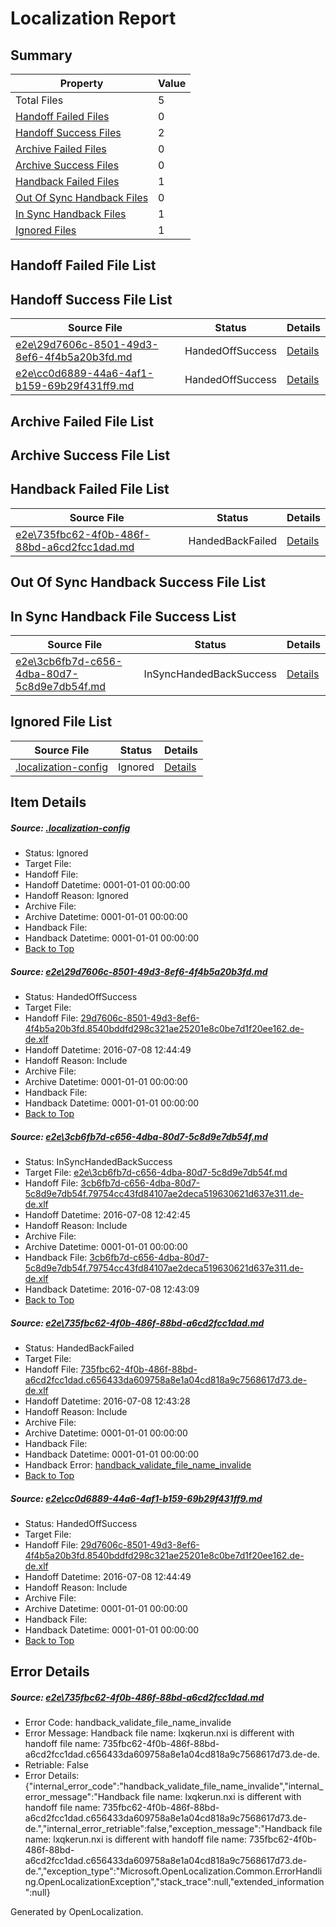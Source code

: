 # <a name='report-top'></a> Localization Report

## Summary
 Property | Value 
 -------- | ----- 
 Total Files | 5
[ Handoff Failed Files ](#handoff-failed-list)| 0
[ Handoff Success Files ](#handoff-success-list)| 2
[ Archive Failed Files ](#archive-failed-list)| 0
[ Archive Success Files ](#archive-success-list)| 0
[ Handback Failed Files ](#handback-failed-list)| 1
[ Out Of Sync Handback Files ](#outofsync-handback-success-list)| 0
[ In Sync Handback Files ](#insync-handback-success-list)| 1
[ Ignored Files ](#ignored-list)| 1

## <a name='handoff-failed-list'></a> Handoff Failed File List

## <a name='handoff-success-list'></a> Handoff Success File List
 Source File | Status | Details 
 ----------- | ------ | ------- 
 [e2e\29d7606c-8501-49d3-8ef6-4f4b5a20b3fd.md](https://github.com/OpenLocalizationTestOrg/oltest/blob/2c88ce14a8d46d6e41489095ae56f186588e8de2/e2e/29d7606c-8501-49d3-8ef6-4f4b5a20b3fd.md) | HandedOffSuccess | [Details](#17e7c32a4569e4d3feb74b0433d4deeda59249b11)
 [e2e\cc0d6889-44a6-4af1-b159-69b29f431ff9.md](https://github.com/OpenLocalizationTestOrg/oltest/blob/2c88ce14a8d46d6e41489095ae56f186588e8de2/e2e/cc0d6889-44a6-4af1-b159-69b29f431ff9.md) | HandedOffSuccess | [Details](#17e7c32a4569e4d3feb74b0433d4deeda59249b14)

## <a name='archive-failed-list'></a> Archive Failed File List

## <a name='archive-success-list'></a> Archive Success File List

## <a name='handback-failed-list'></a> Handback Failed File List
 Source File | Status | Details 
 ----------- | ------ | ------- 
 [e2e\735fbc62-4f0b-486f-88bd-a6cd2fcc1dad.md](https://github.com/OpenLocalizationTestOrg/oltest/blob/824c63366d9680a825dd7adfef87b9484d76aefa/e2e/735fbc62-4f0b-486f-88bd-a6cd2fcc1dad.md) | HandedBackFailed | [Details](#823bdd236b5ecfd49a44f147db11ee63c41430bb3)

## <a name='outofsync-handback-success-list'></a> Out Of Sync Handback Success File List

## <a name='insync-handback-success-list'></a> In Sync Handback File Success List
 Source File | Status | Details 
 ----------- | ------ | ------- 
 [e2e\3cb6fb7d-c656-4dba-80d7-5c8d9e7db54f.md](https://github.com/OpenLocalizationTestOrg/oltest/blob/0c33bb17dce36b1ac68b384c3a04e8cebe2317f2/e2e/3cb6fb7d-c656-4dba-80d7-5c8d9e7db54f.md) | InSyncHandedBackSuccess | [Details](#0395b80bbe699b14856e3aa7390fc328951cb9ec2)

## <a name='ignored-list'></a> Ignored File List
 Source File | Status | Details 
 ----------- | ------ | ------- 
 [.localization-config](https://github.com/OpenLocalizationTestOrg/oltest/blob/2c88ce14a8d46d6e41489095ae56f186588e8de2/.localization-config) | Ignored | [Details](#3d4f252ac210baf56311d7e97dcc2db10974dbd20)

## Item Details
##### <a name='3d4f252ac210baf56311d7e97dcc2db10974dbd20'></a> Source: [.localization-config](https://github.com/OpenLocalizationTestOrg/oltest/blob/2c88ce14a8d46d6e41489095ae56f186588e8de2/.localization-config)
* Status: Ignored
* Target File: 
* Handoff File: 
* Handoff Datetime: 0001-01-01 00:00:00
* Handoff Reason: Ignored
* Archive File: 
* Archive Datetime: 0001-01-01 00:00:00
* Handback File: 
* Handback Datetime: 0001-01-01 00:00:00
* [Back to Top](#report-top)

##### <a name='17e7c32a4569e4d3feb74b0433d4deeda59249b11'></a> Source: [e2e\29d7606c-8501-49d3-8ef6-4f4b5a20b3fd.md](https://github.com/OpenLocalizationTestOrg/oltest/blob/2c88ce14a8d46d6e41489095ae56f186588e8de2/e2e/29d7606c-8501-49d3-8ef6-4f4b5a20b3fd.md)
* Status: HandedOffSuccess
* Target File: 
* Handoff File: [29d7606c-8501-49d3-8ef6-4f4b5a20b3fd.8540bddfd298c321ae25201e8c0be7d1f20ee162.de-de.xlf](https://github.com/OpenLocalizationTestOrg/olhandoff-e2e/blob/f19d93b78678d9ad83c771654e877bb2b3ae30f3/ol-handoff/OpenLocalizationTestOrg/oltest-dede-fly/ci/ht/29d7606c-8501-49d3-8ef6-4f4b5a20b3fd.8540bddfd298c321ae25201e8c0be7d1f20ee162.de-de.xlf)
* Handoff Datetime: 2016-07-08 12:44:49
* Handoff Reason: Include
* Archive File: 
* Archive Datetime: 0001-01-01 00:00:00
* Handback File: 
* Handback Datetime: 0001-01-01 00:00:00
* [Back to Top](#report-top)

##### <a name='0395b80bbe699b14856e3aa7390fc328951cb9ec2'></a> Source: [e2e\3cb6fb7d-c656-4dba-80d7-5c8d9e7db54f.md](https://github.com/OpenLocalizationTestOrg/oltest/blob/0c33bb17dce36b1ac68b384c3a04e8cebe2317f2/e2e/3cb6fb7d-c656-4dba-80d7-5c8d9e7db54f.md)
* Status: InSyncHandedBackSuccess
* Target File: [e2e\3cb6fb7d-c656-4dba-80d7-5c8d9e7db54f.md](https://github.com/OpenLocalizationTestOrg/oltest-dede-fly/blob/af41bc0684c27af5807d1ae8eb8ac6a054e34dfe/e2e/3cb6fb7d-c656-4dba-80d7-5c8d9e7db54f.md)
* Handoff File: [3cb6fb7d-c656-4dba-80d7-5c8d9e7db54f.79754cc43fd84107ae2deca519630621d637e311.de-de.xlf](https://github.com/OpenLocalizationTestOrg/olhandoff-e2e/blob/ced97a78089ed2254331b43e21bceab61367a6b2/ol-handoff/OpenLocalizationTestOrg/oltest-dede-fly/ci/ht/3cb6fb7d-c656-4dba-80d7-5c8d9e7db54f.79754cc43fd84107ae2deca519630621d637e311.de-de.xlf)
* Handoff Datetime: 2016-07-08 12:42:45
* Handoff Reason: Include
* Archive File: 
* Archive Datetime: 0001-01-01 00:00:00
* Handback File: [3cb6fb7d-c656-4dba-80d7-5c8d9e7db54f.79754cc43fd84107ae2deca519630621d637e311.de-de.xlf](https://github.com/OpenLocalizationTestOrg/olhandback-e2e/blob/b24bfc61a92d4b33a188935c436c30c7d45f2e8d/ol-handback/OpenLocalizationTestOrg/oltest-dede-fly/ci/ht/3cb6fb7d-c656-4dba-80d7-5c8d9e7db54f.79754cc43fd84107ae2deca519630621d637e311.de-de.xlf)
* Handback Datetime: 2016-07-08 12:43:09
* [Back to Top](#report-top)

##### <a name='823bdd236b5ecfd49a44f147db11ee63c41430bb3'></a> Source: [e2e\735fbc62-4f0b-486f-88bd-a6cd2fcc1dad.md](https://github.com/OpenLocalizationTestOrg/oltest/blob/824c63366d9680a825dd7adfef87b9484d76aefa/e2e/735fbc62-4f0b-486f-88bd-a6cd2fcc1dad.md)
* Status: HandedBackFailed
* Target File: 
* Handoff File: [735fbc62-4f0b-486f-88bd-a6cd2fcc1dad.c656433da609758a8e1a04cd818a9c7568617d73.de-de.xlf](https://github.com/OpenLocalizationTestOrg/olhandoff-e2e/blob/6a8718c0003fc5d1d232d295235c1203692e790b/ol-handoff/OpenLocalizationTestOrg/oltest-dede-fly/ci/ht/735fbc62-4f0b-486f-88bd-a6cd2fcc1dad.c656433da609758a8e1a04cd818a9c7568617d73.de-de.xlf)
* Handoff Datetime: 2016-07-08 12:43:28
* Handoff Reason: Include
* Archive File: 
* Archive Datetime: 0001-01-01 00:00:00
* Handback File: 
* Handback Datetime: 0001-01-01 00:00:00
* Handback Error: [handback_validate_file_name_invalide](#823bdd236b5ecfd49a44f147db11ee63c41430bb3handback_validate_file_name_invalide)
* [Back to Top](#report-top)

##### <a name='17e7c32a4569e4d3feb74b0433d4deeda59249b14'></a> Source: [e2e\cc0d6889-44a6-4af1-b159-69b29f431ff9.md](https://github.com/OpenLocalizationTestOrg/oltest/blob/2c88ce14a8d46d6e41489095ae56f186588e8de2/e2e/cc0d6889-44a6-4af1-b159-69b29f431ff9.md)
* Status: HandedOffSuccess
* Target File: 
* Handoff File: [29d7606c-8501-49d3-8ef6-4f4b5a20b3fd.8540bddfd298c321ae25201e8c0be7d1f20ee162.de-de.xlf](https://github.com/OpenLocalizationTestOrg/olhandoff-e2e/blob/f19d93b78678d9ad83c771654e877bb2b3ae30f3/ol-handoff/OpenLocalizationTestOrg/oltest-dede-fly/ci/ht/29d7606c-8501-49d3-8ef6-4f4b5a20b3fd.8540bddfd298c321ae25201e8c0be7d1f20ee162.de-de.xlf)
* Handoff Datetime: 2016-07-08 12:44:49
* Handoff Reason: Include
* Archive File: 
* Archive Datetime: 0001-01-01 00:00:00
* Handback File: 
* Handback Datetime: 0001-01-01 00:00:00
* [Back to Top](#report-top)


## Error Details
##### <a name='823bdd236b5ecfd49a44f147db11ee63c41430bb3handback_validate_file_name_invalide'></a> Source: [e2e\735fbc62-4f0b-486f-88bd-a6cd2fcc1dad.md](#823bdd236b5ecfd49a44f147db11ee63c41430bb3)
* Error Code: handback_validate_file_name_invalide
* Error Message: Handback file name: lxqkerun.nxi is different with handoff file name: 735fbc62-4f0b-486f-88bd-a6cd2fcc1dad.c656433da609758a8e1a04cd818a9c7568617d73.de-de.
* Retriable: False
* Error Details: {"internal_error_code":"handback_validate_file_name_invalide","internal_error_message":"Handback file name: lxqkerun.nxi is different with handoff file name: 735fbc62-4f0b-486f-88bd-a6cd2fcc1dad.c656433da609758a8e1a04cd818a9c7568617d73.de-de.","internal_error_retriable":false,"exception_message":"Handback file name: lxqkerun.nxi is different with handoff file name: 735fbc62-4f0b-486f-88bd-a6cd2fcc1dad.c656433da609758a8e1a04cd818a9c7568617d73.de-de.","exception_type":"Microsoft.OpenLocalization.Common.ErrorHandling.OpenLocalizationException","stack_trace":null,"extended_information":null}


Generated by OpenLocalization.
